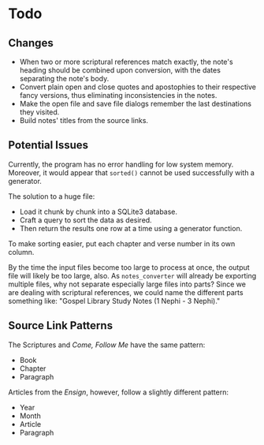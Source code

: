# Todo

## Changes

* When two or more scriptural references match exactly, the note's heading should be combined upon conversion, with the dates separating the note's body.
* Convert plain open and close quotes and apostophies to their respective fancy versions, thus eliminating inconsistencies in the notes.
* Make the open file and save file dialogs remember the last destinations they visited.
* Build notes' titles from the source links.

## Potential Issues

Currently, the program has no error handling for low system memory. Moreover, it would appear that `sorted()` cannot be used successfully with a generator.

The solution to a huge file:

* Load it chunk by chunk into a SQLite3 database.
* Craft a query to sort the data as desired.
* Then return the results one row at a time using a generator function.

To make sorting easier, put each chapter and verse number in its own column.

By the time the input files become too large to process at once, the output file will likely be too large, also. As `notes_converter` will already be exporting multiple files, why not separate especially large files into parts? Since we are dealing with scriptural references, we could name the different parts something like: "Gospel Library Study Notes (1 Nephi - 3 Nephi)."

## Source Link Patterns

The Scriptures and _Come, Follow Me_ have the same pattern:

* Book
* Chapter
* Paragraph

Articles from the _Ensign_, however, follow a slightly different pattern:

* Year
* Month
* Article
* Paragraph
